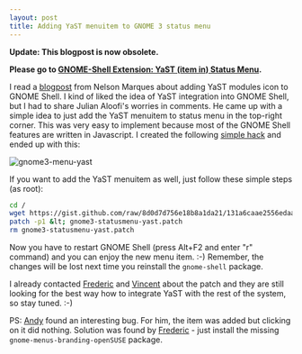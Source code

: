 ```yaml
---
layout: post
title: Adding YaST menuitem to GNOME 3 status menu
---
```


**Update: This blogpost is now obsolete.**

**Please go to [GNOME-Shell Extension: YaST (item in) Status Menu](/gnome-shell-extension-yast-status-menu/).**

I read a [blogpost](http://lizards.opensuse.org/2011/04/30/mockup-gnome3-and-yast/) from Nelson Marques about adding YaST modules icon to GNOME Shell. I kind of liked the idea of YaST integration into GNOME Shell, but I had to share Julian Aloofi's worries in comments. He came up with a simple idea to just add the YaST menuitem to status menu in the top-right corner. This was very easy to implement because most of the GNOME Shell features are written in Javascript. I created the following [simple hack](https://gist.github.com/8d0d7d756e18b8a1da21) and ended up with this:

![gnome3-menu-yast](/assets/gnome3-menu-yast.png)

If you want to add the YaST menuitem as well, just follow these simple steps (as root):

~~~bash
cd /
wget https://gist.github.com/raw/8d0d7d756e18b8a1da21/131a6caae2556edaa045f9cc3f13c573e12f2d31/gnome3-statusmenu-yast.patch
patch -p1 &lt; gnome3-statusmenu-yast.patch
rm gnome3-statusmenu-yast.patch
~~~

Now you have to restart GNOME Shell (press Alt+F2 and enter "r" command) and you can enjoy the new menu item. :-) Remember, the changes will be lost next time you reinstall the `gnome-shell` package.

I already contacted [Frederic](http://blog.crozat.net/) and [Vincent](http://www.vuntz.net/journal/) about the patch and they are still looking for the best way how to integrate YaST with the rest of the system, so stay tuned. :-)

PS: [Andy](http://www.wafaa.eu/) found an interesting bug. For him, the item was added but clicking on it did nothing. Solution was found by [Frederic](http://blog.crozat.net/) - just install the missing `gnome-menus-branding-openSUSE` package.
